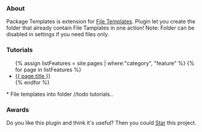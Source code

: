 ### About
Package Templates is extension for [File Templates][1]. Plugin let you create the folder that already contain File Tamplates in one action! Note: Folder can be disabled in settings if you need files only.


### Tutorials
<ul class="posts">
	{% assign listFeatures = site.pages | where:"category", "feature" %}
	{% for page in listFeatures %}
		<li><a href="{{ site.baseurl }}/pages/{{ page.name | replace: ".md", ""}}">{{ page.title }}</a></li>
	{% endfor %}
</ul>
* File templates into folder
//todo tutorials..

### Awards
Do you like this plugin and think it's useful? Then you could <a class="github-button" href="https://github.com/CeH9/PackageTemplates" data-icon="octicon-star" data-count-href="/CeH9/PackageTemplates/stargazers" data-count-api="/repos/CeH9/PackageTemplates#stargazers_count" data-count-aria-label="# stargazers on GitHub" aria-label="Star CeH9/PackageTemplates on GitHub">Star</a> this project.

[1]: https://www.jetbrains.com/help/idea/2016.2/file-and-code-templates.html

